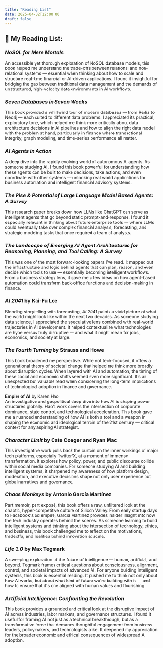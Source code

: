 ```yaml
---
title: "Reading List"    
date: 2025-04-02T12:00:00
draft: false
---
```


## 📖 My Reading List:

### *NoSQL for Mere Mortals*
An accessible yet thorough exploration of NoSQL database models, this book helped me understand the trade-offs between relational and non-relational systems — essential when thinking about how to scale and structure real-time financial or AI-driven applications. I found it insightful for bridging the gap between traditional data management and the demands of unstructured, high-velocity data environments in AI workflows.

### *Seven Databases in Seven Weeks*
This book provided a whirlwind tour of modern databases — from Redis to Neo4j — each suited to different data problems. I appreciated its practical, exploratory tone, which helped me think more critically about data architecture decisions in AI pipelines and how to align the right data model with the problem at hand, particularly in finance where transactional integrity, graph modeling, and time-series performance all matter.

### *AI Agents in Action*
A deep dive into the rapidly evolving world of autonomous AI agents. As someone studying AI, I found this book powerful for understanding how these agents can be built to make decisions, take actions, and even coordinate with other systems — unlocking real world applications for business automation and intelligent financial advisory systems.

### *The Rise & Potential of Large Language Model Based Agents: A Survey*  
This research paper breaks down how LLMs like ChatGPT can serve as intelligent agents that go beyond static prompt-and-response. I found it especially relevant in thinking about future enterprise tools — where LLMs could eventually take over complex financial analysis, forecasting, and strategic modeling tasks that once required a team of analysts.

### *The Landscape of Emerging AI Agent Architectures for Reasoning, Planning, and Tool Calling: A Survey*  
This was one of the most forward-looking papers I’ve read. It mapped out the infrastructure and logic behind agents that can plan, reason, and even decide which tools to use — essentially becoming intelligent workflows. From a business strategy lens, it gave me a few ideas on how agent-based automation could transform back-office functions and decision-making in finance.

### *AI 2041* by Kai-Fu Lee  
Blending storytelling with forecasting, *AI 2041* paints a vivid picture of what the world might look like within the next two decades. As someone studying data science, I appreciated the speculative lens combined with real-world trajectories in AI development. It helped contextualize what technologies are hype versus truly disruptive — and what it might mean for jobs, economics, and society at large.

### *The Fourth Turning* by Strauss and Howe  
This book broadened my perspective. While not tech-focused, it offers a generational theory of societal change that helped me think more broadly about disruption cycles. When layered with AI and automation, the timing of these social and economic shifts seemed even more significant. It’s an unexpected but valuable read when considering the long-term implications of technological adoption in finance and governance.

**Empire of AI** by Karen Hao  
An investigative and geopolitical deep dive into how AI is shaping power structures globally. Hao’s work covers the intersection of corporate dominance, state control, and technological acceleration. This book gave me a nuanced understanding of how AI is both a tool and a weapon in shaping the economic and ideological terrain of the 21st century — critical context for any aspiring AI strategist.

### *Character Limit* by Cate Conger and Ryan Mac  
This investigative work pulls back the curtain on the inner workings of major tech platforms, especially Twitter/X, at a moment of immense transformation. It explores how policy, power, and public discourse collide within social media companies. For someone studying AI and building intelligent systems, it sharpened my awareness of how platform design, moderation, and executive decisions shape not only user experience but global narratives and governance.

### *Chaos Monkeys* by Antonio García Martínez  
Part memoir, part exposé, this book offers a raw, unfiltered look at the chaotic, hyper-competitive culture of Silicon Valley. From early startup days to Facebook's ad empire, García Martínez provides insider insight into how the tech industry operates behind the scenes. As someone learning to build intelligent systems and thinking about the intersection of technology, ethics, and business, this book challenged me to reflect on the motivations, tradeoffs, and realities behind innovation at scale.

### *Life 3.0* by Max Tegmark  
A sweeping exploration of the future of intelligence — human, artificial, and beyond. Tegmark frames critical questions about consciousness, alignment, control, and societal impacts of advanced AI. For anyone building intelligent systems, this book is essential reading. It pushed me to think not only about how AI works, but about what kind of future we're building with it — and how to ensure that it's one aligned with human values and flourishing.

### *Artificial Intelligence: Confronting the Revolution*  
This book provides a grounded and critical look at the disruptive impact of AI across industries, labor markets, and governance structures. I found it useful for framing AI not just as a technical breakthrough, but as a transformative force that demands thoughtful engagement from business leaders, policymakers, and technologists alike. It deepened my appreciation for the broader economic and ethical consequences of widespread AI adoption.


